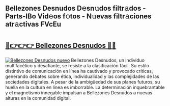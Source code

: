 ## Bellezones Desnudos D𝚎sn𝚞dos filtr𝚊dos - Parts-IBo Vid𝚎os f𝚘tos - N𝚞evas filtr𝚊ciones atr𝚊ctivas FVcEu

# <h2><a href="http://mbchi5o.tromn.icu/?c=Bellezones+Desnudos">🔗👉👉👉 Bellezones Desnudos 🔗🔗</a></h2>

[![Bellezones Desnudos nuevo](https://i.imgur.com/pEAQMta.gif)](http://mbchi5o.tromn.icu/?c=Bellezones+Desnudos)
Bellezones Desnudos, un individuo multifacético y desafiante, se resiste a la clasificación fácil. Su estilo distintivo de comunicación en línea ha cautivado y provocado críticas, generando debates sobre ética, individualidad y las complejidades de las sociedades digitales. A pesar de la ambigüedad de sus planes futuros, su huella en la cultura en línea es imborrable. La determinación inquebrantable y el magnetismo innegable impulsan a Bellezones Desnudos a nuevas alturas en la comunidad digital.
